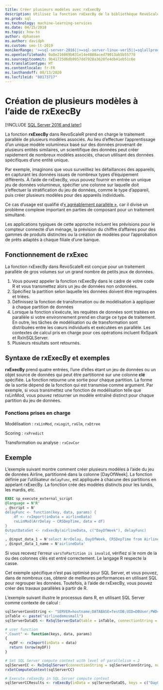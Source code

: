 ```yaml
---
title: Créer plusieurs modèles avec rxExecBy
description: Utilisez la fonction rxExecBy de la bibliothèque RevoScaleR pour créer plusieurs petits modèles avec les données de machine stockées dans SQL Server.
ms.prod: sql
ms.technology: machine-learning-services
ms.date: 04/15/2018
ms.topic: how-to
author: dphansen
ms.author: davidph
ms.custom: seo-lt-2019
monikerRange: '>=sql-server-2016||>=sql-server-linux-ver15||=sqlallproducts-allversions'
ms.openlocfilehash: 0a8e216069b831e14e4888aced79013ab5b55770
ms.sourcegitcommit: 9b41725d6db9957dd7928a3620fe4db41eb51c6e
ms.translationtype: HT
ms.contentlocale: fr-FR
ms.lasthandoff: 08/13/2020
ms.locfileid: "88173717"
---
```

# <a name="creating-multiple-models-using-rxexecby"></a>Création de plusieurs modèles à l’aide de rxExecBy
[!INCLUDE [SQL Server 2016 and later](../../includes/applies-to-version/sqlserver2016.md)]

La fonction **rxExecBy** dans RevoScaleR prend en charge le traitement parallèle de plusieurs modèles associés. Au lieu d’effectuer l’apprentissage d’un unique modèle volumineux basé sur des données provenant de plusieurs entités similaires, un scientifique des données peut créer rapidement de nombreux modèles associés, chacun utilisant des données spécifiques d’une entité unique. 

Par exemple, imaginons que vous surveilliez les défaillances des appareils, en capturant les données issues de nombreux types d’équipement différents. À l’aide de rxExecBy, vous pouvez fournir en entrée un unique jeu de données volumineux, spécifier une colonne sur laquelle doit s’effectuer la stratification du jeu de données, comme le type d’appareil, puis créer plusieurs modèles pour des appareils individuels.

Ce cas d’usage est qualifié d’[« agréablement parallèle »](https://en.wikipedia.org/wiki/Embarrassingly_parallel), car il divise un problème complexe important en parties de composant pour un traitement simultané.

Les applications typiques de cette approche incluent les prévisions pour le compteur connecté d’un ménage, la prévision du chiffre d’affaires pour des gammes de produits distinctes ou la création de modèles pour l’approbation de prêts adaptés à chaque filiale d’une banque.

## <a name="how-rxexec-works"></a>Fonctionnement de rxExec

La fonction rxExecBy dans RevoScaleR est conçue pour un traitement parallèle de gros volumes sur un grand nombre de petits jeux de données.

1. Vous pouvez appeler la fonction rxExecBy dans le cadre de votre code R et vous transmettez alors un jeu de données non ordonnées.
2. Spécifiez la partition selon laquelle les données doivent être regroupées et triées.
3. Définissez la fonction de transformation ou de modélisation à appliquer à chaque partition de données
4. Lorsque la fonction s’exécute, les requêtes de données sont traitées en parallèle si votre environnement prend en charge ce type de traitement. En outre, les tâches de modélisation ou de transformation sont distribuées entre les cœurs individuels et exécutées en parallèle. Les contextes de calcul pris en charge pour ces opérations incluent RxSpark et RxInSQLServer.
5. Plusieurs résultats sont retournés.

## <a name="rxexecby-syntax-and-examples"></a>Syntaxe de rxExecBy et exemples

**rxExecBy** prend quatre entrées, l’une d’elles étant un jeu de données ou un objet source de données qui peut être partitionné sur une colonne **clé** spécifiée. La fonction retourne une sortie pour chaque partition. La forme de la sortie dépend de la fonction qui est transmise comme argument. Par exemple, si vous transmettez une fonction de modélisation telle que rxLinMod, vous pouvez retourner un modèle entraîné distinct pour chaque partition du jeu de données.

### <a name="supported-functions"></a>Fonctions prises en charge

Modélisation : `rxLinMod`, `rxLogit`, `rxGlm`, `rxDtree`

Scoring : `rxPredict`

Transformation ou analyse : `rxCovCor`

## <a name="example"></a>Exemple

L’exemple suivant montre comment créer plusieurs modèles à l’aide du jeu de données Airline, partitionné dans la colonne [DayOfWeek]. La fonction définie par l’utilisateur `delayFunc`, est appliquée à chacune des partitions en appelant rxExecBy. La fonction crée des modèles distincts pour les lundis, les mardis, etc.

```sql
EXEC sp_execute_external_script
@language = N'R'
, @script = N'
delayFunc <- function(key, data, params) { 
    df <- rxImport(inData = airlineData) 
    rxLinMod(ArrDelay ~ CRSDepTime, data = df) 
} 
OutputDataSet <- rxExecBy(airlineData, c("DayOfWeek"), delayFunc)
'
, @input_data_1 = N'select ArrDelay, DayOfWeek, CRSDepTime from AirlineDemoSmall]'
, @input_data_1_name = N'airlineData'

```

Si vous recevez l’erreur `varsToPartition is invalid`, vérifiez si le nom de la ou des colonnes clés est entré correctement. Le langage R respecte la casse.

Cet exemple spécifique n’est pas optimisé pour SQL Server, et vous pouvez, dans de nombreux cas, obtenir de meilleures performances en utilisant SQL pour regrouper les données. Toutefois, à l’aide de rxExecBy, vous pouvez créer des travaux parallèles à partir de R.

L’exemple suivant illustre le processus dans R, en utilisant SQL Server comme contexte de calcul :

```R
sqlServerConnString <- "SERVER=hostname;DATABASE=TestDB;UID=DBUser;PWD=Password;"
inTable <- paste("airlinedemosmall")
sqlServerDataDS <- RxSqlServerData(table = inTable, connectionString = sqlServerConnString)

# user function
".Count" <- function(keys, data, params)
{
  myDF <- rxImport(inData = data)
  return (nrow(myDF))
}

# Set SQL Server compute context with level of parallelism = 2
sqlServerCC <- RxInSqlServer(connectionString = sqlServerConnString, numTasks = 4)
rxSetComputeContext(sqlServerCC)

# Execute rxExecBy in SQL Server compute context
sqlServerCCResults <- rxExecBy(inData = sqlServerDataDS, keys = c("DayOfWeek"), func = .Count)
```


